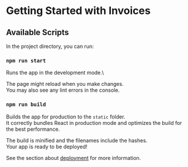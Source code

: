 # Getting Started with Invoices

## Available Scripts

In the project directory, you can run:

### `npm run start`

Runs the app in the development mode.\

The page might reload when you make changes.\
You may also see any lint errors in the console.


### `npm run build`

Builds the app for production to the `static` folder.\
It correctly bundles React in production mode and optimizes the build for the best performance.

The build is minified and the filenames include the hashes.\
Your app is ready to be deployed!

See the section about [deployment](https://facebook.github.io/create-react-app/docs/deployment) for more information.
